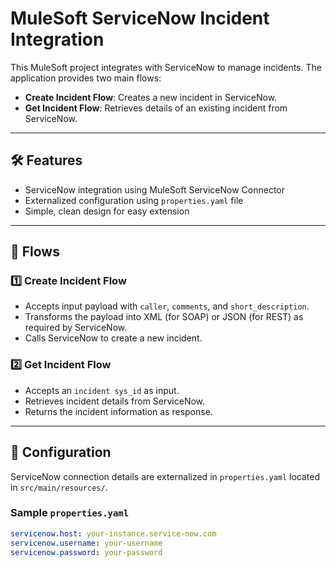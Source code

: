 # MuleSoft ServiceNow Incident Integration

This MuleSoft project integrates with ServiceNow to manage incidents. The application provides two main flows:

- **Create Incident Flow**: Creates a new incident in ServiceNow.
- **Get Incident Flow**: Retrieves details of an existing incident from ServiceNow.

---

## 🛠 Features

- ServiceNow integration using MuleSoft ServiceNow Connector
- Externalized configuration using `properties.yaml` file
- Simple, clean design for easy extension

---

## 📂 Flows

### 1️⃣ Create Incident Flow

- Accepts input payload with `caller`, `comments`, and `short_description`.
- Transforms the payload into XML (for SOAP) or JSON (for REST) as required by ServiceNow.
- Calls ServiceNow to create a new incident.

### 2️⃣ Get Incident Flow

- Accepts an `incident sys_id` as input.
- Retrieves incident details from ServiceNow.
- Returns the incident information as response.

---

## 🔧 Configuration

ServiceNow connection details are externalized in `properties.yaml` located in `src/main/resources/`.

### Sample `properties.yaml`

```yaml
servicenow.host: your-instance.service-now.com
servicenow.username: your-username
servicenow.password: your-password
